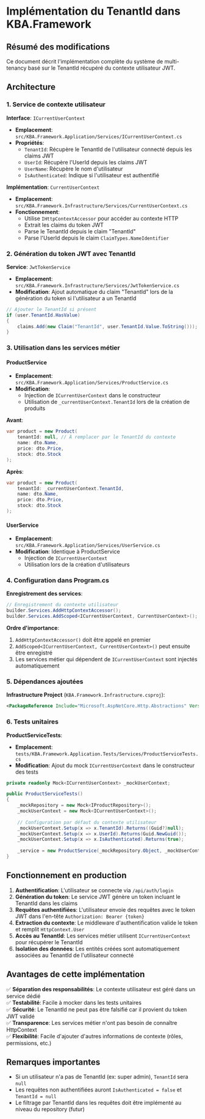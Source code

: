 # Implémentation du TenantId dans KBA.Framework

## Résumé des modifications

Ce document décrit l'implémentation complète du système de multi-tenancy basé sur le TenantId récupéré du contexte utilisateur JWT.

## Architecture

### 1. Service de contexte utilisateur

**Interface**: `ICurrentUserContext`
- **Emplacement**: `src/KBA.Framework.Application/Services/ICurrentUserContext.cs`
- **Propriétés**:
  - `TenantId`: Récupère le TenantId de l'utilisateur connecté depuis les claims JWT
  - `UserId`: Récupère l'UserId depuis les claims JWT
  - `UserName`: Récupère le nom d'utilisateur
  - `IsAuthenticated`: Indique si l'utilisateur est authentifié

**Implémentation**: `CurrentUserContext`
- **Emplacement**: `src/KBA.Framework.Infrastructure/Services/CurrentUserContext.cs`
- **Fonctionnement**: 
  - Utilise `IHttpContextAccessor` pour accéder au contexte HTTP
  - Extrait les claims du token JWT
  - Parse le TenantId depuis le claim "TenantId"
  - Parse l'UserId depuis le claim `ClaimTypes.NameIdentifier`

### 2. Génération du token JWT avec TenantId

**Service**: `JwtTokenService`
- **Emplacement**: `src/KBA.Framework.Infrastructure/Services/JwtTokenService.cs`
- **Modification**: Ajout automatique du claim "TenantId" lors de la génération du token si l'utilisateur a un TenantId

```csharp
// Ajouter le TenantId si présent
if (user.TenantId.HasValue)
{
    claims.Add(new Claim("TenantId", user.TenantId.Value.ToString()));
}
```

### 3. Utilisation dans les services métier

#### ProductService
- **Emplacement**: `src/KBA.Framework.Application/Services/ProductService.cs`
- **Modification**: 
  - Injection de `ICurrentUserContext` dans le constructeur
  - Utilisation de `_currentUserContext.TenantId` lors de la création de produits
  
**Avant**:
```csharp
var product = new Product(
    tenantId: null, // À remplacer par le TenantId du contexte
    name: dto.Name,
    price: dto.Price,
    stock: dto.Stock
);
```

**Après**:
```csharp
var product = new Product(
    tenantId: _currentUserContext.TenantId,
    name: dto.Name,
    price: dto.Price,
    stock: dto.Stock
);
```

#### UserService
- **Emplacement**: `src/KBA.Framework.Application/Services/UserService.cs`
- **Modification**: Identique à ProductService
  - Injection de `ICurrentUserContext`
  - Utilisation lors de la création d'utilisateurs

### 4. Configuration dans Program.cs

**Enregistrement des services**:
```csharp
// Enregistrement du contexte utilisateur
builder.Services.AddHttpContextAccessor();
builder.Services.AddScoped<ICurrentUserContext, CurrentUserContext>();
```

**Ordre d'importance**:
1. `AddHttpContextAccessor()` doit être appelé en premier
2. `AddScoped<ICurrentUserContext, CurrentUserContext>()` peut ensuite être enregistré
3. Les services métier qui dépendent de `ICurrentUserContext` sont injectés automatiquement

### 5. Dépendances ajoutées

**Infrastructure Project** (`KBA.Framework.Infrastructure.csproj`):
```xml
<PackageReference Include="Microsoft.AspNetCore.Http.Abstractions" Version="2.2.0" />
```

### 6. Tests unitaires

**ProductServiceTests**:
- **Emplacement**: `tests/KBA.Framework.Application.Tests/Services/ProductServiceTests.cs`
- **Modification**: Ajout du mock `ICurrentUserContext` dans le constructeur des tests

```csharp
private readonly Mock<ICurrentUserContext> _mockUserContext;

public ProductServiceTests()
{
    _mockRepository = new Mock<IProductRepository>();
    _mockUserContext = new Mock<ICurrentUserContext>();
    
    // Configuration par défaut du contexte utilisateur
    _mockUserContext.Setup(x => x.TenantId).Returns((Guid?)null);
    _mockUserContext.Setup(x => x.UserId).Returns(Guid.NewGuid());
    _mockUserContext.Setup(x => x.IsAuthenticated).Returns(true);
    
    _service = new ProductService(_mockRepository.Object, _mockUserContext.Object);
}
```

## Fonctionnement en production

1. **Authentification**: L'utilisateur se connecte via `/api/auth/login`
2. **Génération du token**: Le service JWT génère un token incluant le TenantId dans les claims
3. **Requêtes authentifiées**: L'utilisateur envoie des requêtes avec le token JWT dans l'en-tête `Authorization: Bearer {token}`
4. **Extraction du contexte**: Le middleware d'authentification valide le token et remplit `HttpContext.User`
5. **Accès au TenantId**: Les services métier utilisent `ICurrentUserContext` pour récupérer le TenantId
6. **Isolation des données**: Les entités créées sont automatiquement associées au TenantId de l'utilisateur connecté

## Avantages de cette implémentation

✅ **Séparation des responsabilités**: Le contexte utilisateur est géré dans un service dédié  
✅ **Testabilité**: Facile à mocker dans les tests unitaires  
✅ **Sécurité**: Le TenantId ne peut pas être falsifié car il provient du token JWT validé  
✅ **Transparence**: Les services métier n'ont pas besoin de connaître HttpContext  
✅ **Flexibilité**: Facile d'ajouter d'autres informations de contexte (rôles, permissions, etc.)  

## Remarques importantes

- Si un utilisateur n'a pas de TenantId (ex: super admin), `TenantId` sera `null`
- Les requêtes non authentifiées auront `IsAuthenticated = false` et `TenantId = null`
- Le filtrage par TenantId dans les requêtes doit être implémenté au niveau du repository (futur)
